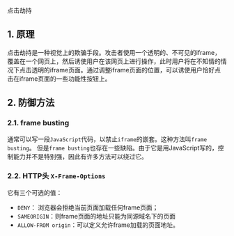 <div class="title">点击劫持</div>

## 1. 原理

点击劫持是一种视觉上的欺骗手段。攻击者使用一个透明的、不可见的iframe，覆盖在一个网页上，然后诱使用户在该网页上进行操作，此时用户将在不知情的情况下点击透明的iframe页面。通过调整iframe页面的位置，可以诱使用户恰好点击在iframe页面的一些功能性按钮上。

## 2. 防御方法

### 2.1. frame busting
通常可以写一段`JavaScript`代码，以禁止`iframe`的嵌套。这种方法叫`frame busting`。
但是`frame busting`也存在一些缺陷。由于它是用JavaScript写的，控制能力并不是特别强，因此有许多方法可以绕过它。

### 2.2. HTTP头 `X-Frame-Options`

它有三个可选的值：

* `DENY`： 浏览器会拒绝当前页面加载任何frame页面；
* `SAMEORIGIN`：则frame页面的地址只能为同源域名下的页面
* `ALLOW-FROM origin`：可以定义允许frame加载的页面地址。

